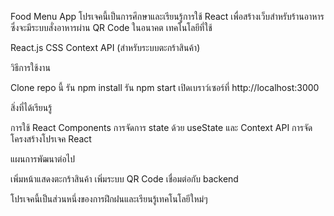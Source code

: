 Food Menu App
โปรเจคนี้เป็นการศึกษาและเรียนรู้การใช้ React เพื่อสร้างเว็บสำหรับร้านอาหาร ซึ่งจะมีระบบสั่งอาหารผ่าน QR Code ในอนาคต
เทคโนโลยีที่ใช้

React.js
CSS
Context API (สำหรับระบบตะกร้าสินค้า)

วิธีการใช้งาน

Clone repo นี้
รัน npm install
รัน npm start
เปิดเบราว์เซอร์ที่ http://localhost:3000

สิ่งที่ได้เรียนรู้

การใช้ React Components
การจัดการ state ด้วย useState และ Context API
การจัดโครงสร้างโปรเจค React

แผนการพัฒนาต่อไป

เพิ่มหน้าแสดงตะกร้าสินค้า
เพิ่มระบบ QR Code
เชื่อมต่อกับ backend


โปรเจคนี้เป็นส่วนหนึ่งของการฝึกฝนและเรียนรู้เทคโนโลยีใหม่ๆ
